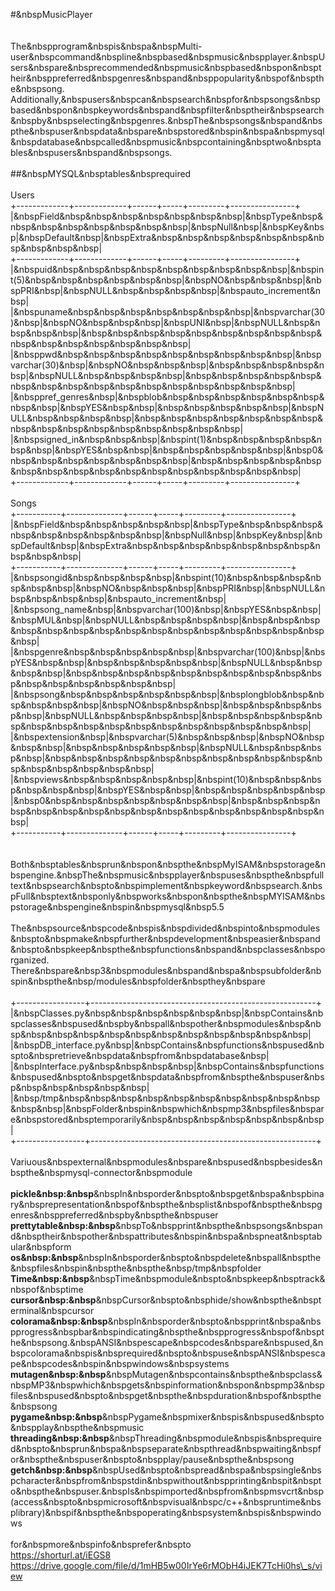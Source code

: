 #&nbspMusicPlayer<br>
<br>
<br>
The&nbspprogram&nbspis&nbspa&nbspMulti-user&nbspcommand&nbspline&nbspbased&nbspmusic&nbspplayer.&nbspUsers&nbspare&nbsprecommended&nbspmusic&nbspbased&nbspon&nbsptheir&nbsppreferred&nbspgenres&nbspand&nbsppopularity&nbspof&nbspthe&nbspsong.<br>
Additionally,&nbspusers&nbspcan&nbspsearch&nbspfor&nbspsongs&nbspbased&nbspon&nbspkeywords&nbspand&nbspfilter&nbsptheir&nbspsearch&nbspby&nbspselecting&nbspgenres.&nbspThe&nbspsongs&nbspand&nbspthe&nbspuser&nbspdata&nbspare&nbspstored&nbspin&nbspa&nbspmysql&nbspdatabase&nbspcalled&nbspmusic&nbspcontaining&nbsptwo&nbsptables&nbspusers&nbspand&nbspsongs.<br>
<br>
##&nbspMYSQL&nbsptables&nbsprequired<br>
<br>
Users<br>
+-------------+-------------+------+-----+---------+----------------+<br>
|&nbspField&nbsp&nbsp&nbsp&nbsp&nbsp&nbsp&nbsp|&nbspType&nbsp&nbsp&nbsp&nbsp&nbsp&nbsp&nbsp&nbsp|&nbspNull&nbsp|&nbspKey&nbsp|&nbspDefault&nbsp|&nbspExtra&nbsp&nbsp&nbsp&nbsp&nbsp&nbsp&nbsp&nbsp&nbsp&nbsp|<br>
+-------------+-------------+------+-----+---------+----------------+<br>
|&nbspuid&nbsp&nbsp&nbsp&nbsp&nbsp&nbsp&nbsp&nbsp&nbsp|&nbspint(5)&nbsp&nbsp&nbsp&nbsp&nbsp&nbsp|&nbspNO&nbsp&nbsp&nbsp|&nbspPRI&nbsp|&nbspNULL&nbsp&nbsp&nbsp&nbsp|&nbspauto\_increment&nbsp|<br>
|&nbspuname&nbsp&nbsp&nbsp&nbsp&nbsp&nbsp&nbsp|&nbspvarchar(30)&nbsp|&nbspNO&nbsp&nbsp&nbsp|&nbspUNI&nbsp|&nbspNULL&nbsp&nbsp&nbsp&nbsp|&nbsp&nbsp&nbsp&nbsp&nbsp&nbsp&nbsp&nbsp&nbsp&nbsp&nbsp&nbsp&nbsp&nbsp&nbsp&nbsp|<br>
|&nbsppwd&nbsp&nbsp&nbsp&nbsp&nbsp&nbsp&nbsp&nbsp&nbsp|&nbspvarchar(30)&nbsp|&nbspNO&nbsp&nbsp&nbsp|&nbsp&nbsp&nbsp&nbsp&nbsp|&nbspNULL&nbsp&nbsp&nbsp&nbsp|&nbsp&nbsp&nbsp&nbsp&nbsp&nbsp&nbsp&nbsp&nbsp&nbsp&nbsp&nbsp&nbsp&nbsp&nbsp&nbsp|<br>
|&nbsppref\_genres&nbsp|&nbspblob&nbsp&nbsp&nbsp&nbsp&nbsp&nbsp&nbsp&nbsp|&nbspYES&nbsp&nbsp|&nbsp&nbsp&nbsp&nbsp&nbsp|&nbspNULL&nbsp&nbsp&nbsp&nbsp|&nbsp&nbsp&nbsp&nbsp&nbsp&nbsp&nbsp&nbsp&nbsp&nbsp&nbsp&nbsp&nbsp&nbsp&nbsp&nbsp|<br>
|&nbspsigned\_in&nbsp&nbsp&nbsp|&nbspint(1)&nbsp&nbsp&nbsp&nbsp&nbsp&nbsp|&nbspYES&nbsp&nbsp|&nbsp&nbsp&nbsp&nbsp&nbsp|&nbsp0&nbsp&nbsp&nbsp&nbsp&nbsp&nbsp&nbsp|&nbsp&nbsp&nbsp&nbsp&nbsp&nbsp&nbsp&nbsp&nbsp&nbsp&nbsp&nbsp&nbsp&nbsp&nbsp&nbsp|<br>
+-------------+-------------+------+-----+---------+----------------+<br>
<br>
Songs<br>
+-----------+--------------+------+-----+---------+----------------+<br>
|&nbspField&nbsp&nbsp&nbsp&nbsp&nbsp|&nbspType&nbsp&nbsp&nbsp&nbsp&nbsp&nbsp&nbsp&nbsp&nbsp|&nbspNull&nbsp|&nbspKey&nbsp|&nbspDefault&nbsp|&nbspExtra&nbsp&nbsp&nbsp&nbsp&nbsp&nbsp&nbsp&nbsp&nbsp&nbsp|<br>
+-----------+--------------+------+-----+---------+----------------+<br>
|&nbspsongid&nbsp&nbsp&nbsp&nbsp|&nbspint(10)&nbsp&nbsp&nbsp&nbsp&nbsp&nbsp|&nbspNO&nbsp&nbsp&nbsp|&nbspPRI&nbsp|&nbspNULL&nbsp&nbsp&nbsp&nbsp|&nbspauto\_increment&nbsp|<br>
|&nbspsong\_name&nbsp|&nbspvarchar(100)&nbsp|&nbspYES&nbsp&nbsp|&nbspMUL&nbsp|&nbspNULL&nbsp&nbsp&nbsp&nbsp|&nbsp&nbsp&nbsp&nbsp&nbsp&nbsp&nbsp&nbsp&nbsp&nbsp&nbsp&nbsp&nbsp&nbsp&nbsp&nbsp|<br>
|&nbspgenre&nbsp&nbsp&nbsp&nbsp&nbsp|&nbspvarchar(100)&nbsp|&nbspYES&nbsp&nbsp|&nbsp&nbsp&nbsp&nbsp&nbsp|&nbspNULL&nbsp&nbsp&nbsp&nbsp|&nbsp&nbsp&nbsp&nbsp&nbsp&nbsp&nbsp&nbsp&nbsp&nbsp&nbsp&nbsp&nbsp&nbsp&nbsp&nbsp|<br>
|&nbspsong&nbsp&nbsp&nbsp&nbsp&nbsp&nbsp|&nbsplongblob&nbsp&nbsp&nbsp&nbsp&nbsp|&nbspNO&nbsp&nbsp&nbsp|&nbsp&nbsp&nbsp&nbsp&nbsp|&nbspNULL&nbsp&nbsp&nbsp&nbsp|&nbsp&nbsp&nbsp&nbsp&nbsp&nbsp&nbsp&nbsp&nbsp&nbsp&nbsp&nbsp&nbsp&nbsp&nbsp&nbsp|<br>
|&nbspextension&nbsp|&nbspvarchar(5)&nbsp&nbsp&nbsp|&nbspNO&nbsp&nbsp&nbsp|&nbsp&nbsp&nbsp&nbsp&nbsp|&nbspNULL&nbsp&nbsp&nbsp&nbsp|&nbsp&nbsp&nbsp&nbsp&nbsp&nbsp&nbsp&nbsp&nbsp&nbsp&nbsp&nbsp&nbsp&nbsp&nbsp&nbsp|<br>
|&nbspviews&nbsp&nbsp&nbsp&nbsp&nbsp|&nbspint(10)&nbsp&nbsp&nbsp&nbsp&nbsp&nbsp|&nbspYES&nbsp&nbsp|&nbsp&nbsp&nbsp&nbsp&nbsp|&nbsp0&nbsp&nbsp&nbsp&nbsp&nbsp&nbsp&nbsp|&nbsp&nbsp&nbsp&nbsp&nbsp&nbsp&nbsp&nbsp&nbsp&nbsp&nbsp&nbsp&nbsp&nbsp&nbsp&nbsp|<br>
+-----------+--------------+------+-----+---------+----------------+<br>
<br>
<br>
Both&nbsptables&nbsprun&nbspon&nbspthe&nbspMyISAM&nbspstorage&nbspengine.&nbspThe&nbspmusic&nbspplayer&nbspuses&nbspthe&nbspfulltext&nbspsearch&nbspto&nbspimplement&nbspkeyword&nbspsearch.&nbspFull&nbsptext&nbsponly&nbspworks&nbspon&nbspthe&nbspMYISAM&nbspstorage&nbspengine&nbspin&nbspmysql&nbsp5.5<br>
<br>
The&nbspsource&nbspcode&nbspis&nbspdivided&nbspinto&nbspmodules&nbspto&nbspmake&nbspfurther&nbspdevelopment&nbspeasier&nbspand&nbspto&nbspkeep&nbspthe&nbspfunctions&nbspand&nbspclasses&nbsporganized.<br>
There&nbspare&nbsp3&nbspmodules&nbspand&nbspa&nbspsubfolder&nbspin&nbspthe&nbsp/modules&nbspfolder&nbspthey&nbspare<br>
<br>
+-----------------+--------------------------------------------------------+<br>
|&nbspClasses.py&nbsp&nbsp&nbsp&nbsp&nbsp&nbsp|&nbspContains&nbspclasses&nbspused&nbspby&nbspall&nbspother&nbspmodules&nbsp&nbsp&nbsp&nbsp&nbsp&nbsp&nbsp&nbsp&nbsp&nbsp&nbsp&nbsp&nbsp|<br>
|&nbspDB\_interface.py&nbsp|&nbspContains&nbspfunctions&nbspused&nbspto&nbspretrieve&nbspdata&nbspfrom&nbspdatabase&nbsp|<br>
|&nbspInterface.py&nbsp&nbsp&nbsp&nbsp|&nbspContains&nbspfunctions&nbspused&nbspto&nbspget&nbspdata&nbspfrom&nbspthe&nbspuser&nbsp&nbsp&nbsp&nbsp&nbsp&nbsp|<br>
|&nbsp/tmp&nbsp&nbsp&nbsp&nbsp&nbsp&nbsp&nbsp&nbsp&nbsp&nbsp&nbsp&nbsp|&nbspFolder&nbspin&nbspwhich&nbspmp3&nbspfiles&nbspare&nbspstored&nbsptemporarily&nbsp&nbsp&nbsp&nbsp&nbsp&nbsp&nbsp|<br>
+-----------------+--------------------------------------------------------+<br>
<br>
Variuous&nbspexternal&nbspmodules&nbspare&nbspused&nbspbesides&nbspthe&nbspmysql-connector&nbspmodule<br>
<br>
**pickle&nbsp:&nbsp**&nbspIn&nbsporder&nbspto&nbspget&nbspa&nbspbinary&nbsprepresentation&nbspof&nbspthe&nbsplist&nbspof&nbspthe&nbspgenres&nbsppreferred&nbspby&nbspthe&nbspuser<br>
**prettytable&nbsp:&nbsp**&nbspTo&nbspprint&nbspthe&nbspsongs&nbspand&nbsptheir&nbspother&nbspattributes&nbspin&nbspa&nbspneat&nbsptabular&nbspform<br>
**os&nbsp:&nbsp**&nbspIn&nbsporder&nbspto&nbspdelete&nbspall&nbspthe&nbspfiles&nbspin&nbspthe&nbspthe&nbsp/tmp&nbspfolder<br>
**Time&nbsp:&nbsp**&nbspTime&nbspmodule&nbspto&nbspkeep&nbsptrack&nbspof&nbsptime<br>
**cursor&nbsp:&nbsp**&nbspCursor&nbspto&nbsphide/show&nbspthe&nbspterminal&nbspcursor<br>
**colorama&nbsp:&nbsp**&nbspIn&nbsporder&nbspto&nbspprint&nbspa&nbspprogress&nbspbar&nbspindicating&nbspthe&nbspprogress&nbspof&nbspthe&nbspsong.&nbspANSI&nbspescape&nbspcodes&nbspare&nbspused,&nbspcolorama&nbspis&nbsprequired&nbspto&nbspuse&nbspANSI&nbspescape&nbspcodes&nbspin&nbspwindows&nbspsystems<br>
**mutagen&nbsp:&nbsp**&nbspMutagen&nbspcontains&nbspthe&nbspclass&nbspMP3&nbspwhich&nbspgets&nbspinformation&nbspon&nbspmp3&nbspfiles&nbspused&nbspto&nbspget&nbspthe&nbspduration&nbspof&nbspthe&nbspsong<br>
**pygame&nbsp:&nbsp**&nbspPygame&nbspmixer&nbspis&nbspused&nbspto&nbspplay&nbspthe&nbspmusic<br>
**threading&nbsp:&nbsp**&nbspThreading&nbspmodule&nbspis&nbsprequired&nbspto&nbsprun&nbspa&nbspseparate&nbspthread&nbspwaiting&nbspfor&nbspthe&nbspuser&nbspto&nbspplay/pause&nbspthe&nbspsong<br>
**getch&nbsp:&nbsp**&nbspUsed&nbspto&nbspread&nbspa&nbspsingle&nbspcharacter&nbspfrom&nbspstdin&nbspwithout&nbspprinting&nbspit&nbspto&nbspthe&nbspuser.&nbspIs&nbspimported&nbspfrom&nbspmsvcrt&nbsp(access&nbspto&nbspmicrosoft&nbspvisual&nbspc/c++&nbspruntime&nbsplibrary)&nbspif&nbspthe&nbspoperating&nbspsystem&nbspis&nbspwindows<br>
<br>
for&nbspmore&nbspinfo&nbsprefer&nbspto<br>
https://shorturl.at/iEGS8<br>
https://drive.google.com/file/d/1mHB5w00IrYe6rMObH4iJEK7TcHi0hs\_s/view<br>
